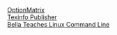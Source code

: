 [OptionMatrix](https://anthonybradford.github.io/optionmatrix/index.html)<br>
[Texinfo Publisher](https://anthonybradford.github.io/texinfopublisher/index.html)<br>
[Bella Teaches Linux Command Line](https://anthonybradford.github.io/BellaTeachesLinuxCommandLine/index.html)<br>
